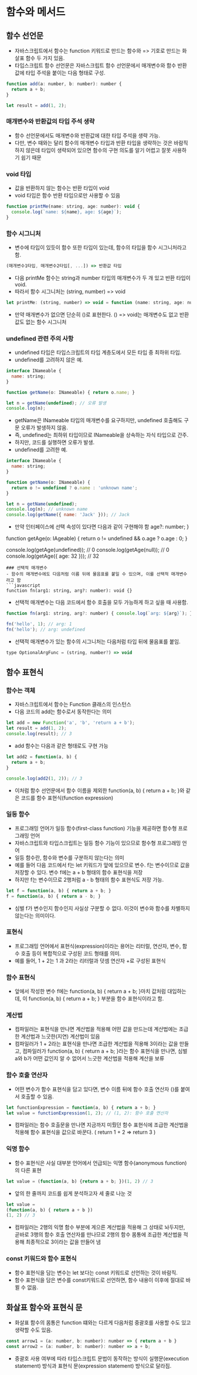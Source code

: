 # 함수와 메서드

## 함수 선언문
- 자바스크립트에서 함수는 function 키워드로 만드는 함수와 => 기호로 만드는 화살표 함수 두 가지 있음.
- 타입스크립트 함수 선언문은 자바스크립트 함수 선언문에서 매개변수와 함수 반환값에 타입 주석을 붙이는 다음 형태로 구성.
```javascript
function add(a: number, b: number): number {
  return a + b;
}

let result = add(1, 2);
```

### 매개변수와 반환값의 타입 주석 생략
- 함수 선언문에서도 매개변수와 반환값에 대한 타입 주석을 생략 가능.
- 다만, 변수 때와는 달리 함수의 매개변수 타입과 반환 타입을 생략하는 것은 바람직하지 않은데 타입이 생략되어 있으면 함수의 구현 의도를 알기 어렵고 잘못 사용하기 쉽기 때문

### void 타입
- 값을 반환하지 않는 함수는 반환 타입이 void
- void 타입은 함수 반환 타입으로만 사용할 수 있음
```javascript
function printMe(name: string, age: number): void {
  console.log(`name: ${name}, age: ${age}`);
}
```
### 함수 시그니처
- 변수에 타입이 있듯이 함수 또한 타입이 있는데, 함수의 타입을 함수 시그니처라고 함.
```javascript
(매개변수1타입, 매개변수2타입[, ...]) => 반환값 타입
```
- 다음 printMe 함수는 string과 number 타입의 매개변수가 두 개 있고 반환 타입이 void.
- 따라서 함수 시그니처는 (string, number) => void
```javascript
let printMe: (string, number) => void = function (name: string, age: number): void {}
```
- 만약 매개변수가 없으면 단순히 ()로 표현한다. () => void는 매개변수도 없고 반환값도 없는 함수 시그니처

### undefined 관련 주의 사항
- undefined 타입은 타입스크립트의 타입 계층도에서 모든 타입 중 최하위 타입.
- undefined를 고려하지 않은 예.
```javascript
interface INameable {
  name: string;
}

function getName(o: INameable) { return o.name; }

let n = getName(undefined); // 오류 발생
console.log(n);
```
- getName은 INameable 타입의 매개변수를 요구하지만, undefined 호출해도 구문 오류가 발생하지 않음.
- 즉, undefined는 최하위 타입이므로 INameable을 상속하는 자식 타입으로 간주.
- 하지만, 코드를 실행하면 오류가 발생.
- undefined를 고려한 예.
```javascript
interface INameable {
  name: string;
}

function getName(o: INameable) {
  return o != undefined ? o.name : 'unknown name';
}

let n = getName(undefined);
console.log(n); // unknown name
console.log(getName({ name: 'Jack' })); // Jack
```
- 만약 인터페이스에 선택 속성이 있다면 다음과 같이 구현해야 함
  age?: number;
}

function getAge(o: IAgeable) {
  return o != undefined && o.age ? o.age : 0;
}

console.log(getAge(undefined)); // 0
console.log(getAge(null)); // 0
console.log(getAge({ age: 32 })); // 32
```
### 선택적 매개변수
- 함수의 매개변수에도 다음처럼 이름 뒤에 물음표를 붙일 수 있으며, 이를 선택적 매개변수라고 함
```javascript
function fn(arg1: string, arg?: number): void {}
```
- 선택적 매개변수는 다음 코드에서 함수 호출을 모두 가능하게 하고 싶을 때 사용함.
```javascript
function fn(arg1: string, arg?: number) { console.log(`arg: ${arg}`); }

fn('hello', 1); // arg: 1
fn('hello'); // arg: undefined
```
- 선택적 매개변수가 있는 함수의 시그니처는 다음처럼 타입 뒤에 물음표를 붙임.
```javascript
type OptionalArgFunc = (string, number?) => void
```
## 함수 표현식
### 함수는 객체
- 자바스크립트에서 함수는 Function 클래스의 인스턴스
- 다음 코드의 add는 함수로서 동작한다는 의미
```javascript
let add = new Function('a', 'b', 'return a + b');
let result = add(1, 2);
console.log(result); // 3
```
- add 함수는 다음과 같은 형태로도 구현 가능
```javascript
let add2 = function(a, b) { 
  return a + b; 
}

console.log(add2(1, 2)); // 3
```
- 이처럼 함수 선언문에서 함수 이름을 제외한 function(a, b) { return a + b; }와 같은 코드를 함수 표현식(function expression)
### 일등 함수
- 프로그래밍 언어가 일등 함수(first-class function) 기능을 제공하면 함수형 프로그래밍 언어
- 자바스크립트와 타입스크립트는 일등 함수 기능이 있으므로 함수형 프로그래밍 언어
- 일등 함수란, 함수와 변수를 구분하지 않는다는 의미
- 예를 들어 다음 코드에서 f는 let 키워드가 앞에 있으므로 변수. f는 변수이므로 값을 저장할 수 있다. 변수 f에는 a + b 형태의 함수 표현식을 저장
- 하지만 f는 변수이므로 2행처럼 a - b 형태의 함수 표현식도 저장 가능.
```javascript
let f = function(a, b) { return a + b; }
f = function(a, b) { return a - b; }
```
- 심벌 f가 변수인지 함수인지 사실상 구분할 수 없다. 이것이 변수와 함수를 차별하지 않는다는 의미이다.
### 표현식
- 프로그래밍 언어에서 표현식(expression)이라는 용어는 리터럴, 연산자, 변수, 함수 호출 등이 복합적으로 구성된 코드 형태를 의미.
- 예를 들어, 1 + 2는 1 과 2라는 리터럴과 덧셈 연산자 +로 구성된 표현식
### 함수 표현식
- 앞에서 작성한 변수 f에는 function(a, b) { return a + b; }마치 값처럼 대입하는데, 이 function(a, b) { return a + b; } 부분을 함수 표현식이라고 함.
### 계산법
- 컴파일러는 표현식을 만나면 계산법을 적용해 어떤 값을 만드는데 계산법에는 조급한 계산법과 느긋한(지연) 계산법이 있음
- 컴파일러가 1 + 2라는 표현식을 만나면 조급한 계산법을 적용해 3이라는 값을 만들고, 컴파일러가 function(a, b) { return a + b; }라는 함수 표현식을 만나면, 심벌 a와 b가 어떤 값인지 알 수 없어서 느긋한 계산법을 적용해 계산을 보류
### 함수 호출 연산자
- 어떤 변수가 함수 표현식을 담고 있다면, 변수 이름 뒤에 함수 호출 연산자 ()를 붙여서 호출할 수 있음.
```javascript
let functionExpression = function(a, b) { return a + b; }
let value = functionExpression(1, 2); // (1, 2): 함수 호출 연산자
```
- 컴파일러는 함수 호출문을 만나면 지금까지 미뤘던 함수 표현식에 조급한 계산법을 적용해 함수 표현식을 값으로 바꾼다. ( return 1 + 2 => return 3 )
### 익명 함수
- 함수 표현식은 사실 대부분 언어에서 언급되는 익명 함수(anonymous function)의 다른 표현
```javascript
let value = (function(a, b) {return a + b; })(1, 2) // 3
```
-  앞의 한 줄까지 코드를 쉽게 분석하고자 세 줄로 나눈 것
```javascript
let value = 
(function(a, b) { return a + b })
(1, 2) // 3
```
- 컴파일러는 2행의 익명 함수 부분에 게으른 계산법을 적용해 그 상태로 놔두지만, 곧바로 3행의 함수 호출 연산자를 만나므로 2행의 함수 몸통에 조급한 계산법을 적용해 최종적으로 3이라는 값을 만들어 냄
### const 키워드와 함수 표현식
- 함수 표현식을 담는 변수는 let 보다는 const 키워드로 선언하는 것이 바람직.
- 함수 표현식을 담은 변수를 const키워드로 선언하면, 함수 내용이 이후에 절대로 바뀔 수 없음.
## 화살표 함수와 표현식 문
- 화살표 함수의 몸통은 function 떄와는 다르게 다음처럼 중괄호를 사용할 수도 있고 생략할 수도 있음.
```javascript
const arrow1 = (a: number, b: number): number => { return a + b }
const arrow2 = (a: number, b: number): number => a + b;
```
- 중괄호 사용 여부에 따라 타입스크립트 문법이 동작하는 방식이 실행문(execution statement) 방식과 표현식 문(expression statement) 방식으로 달라짐.
